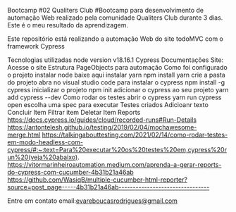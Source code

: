 Bootcamp #02 Qualiters Club
#Bootcamp para desenvolvimento de automação Web realizado pela comunidade Qualiters Club durante 3 dias. Este é o meu resultado da aprendizagem.

Este repositório está realizando a automação Web do site todoMVC com o framework Cypress

Tecnologias utilizadas
node version v18.16.1
Cypress
Documentações
Site: Acesse o site
Estrutura PageObjects para automação
Como foi configurado o projeto
instalar node baixe aqui
instalar yarn
npm install yarn
crie a pasta do projeto
abra no visual studio code para instalar o cypress
npm install -g cypress
inicializar o projeto
npm init
adicionar o cypress ao seu projeto
yarn add cypress --dev
Como rodar os testes
abrir o cypress
yarn run cypress open
escolha uma spec para executar
Testes criados
Adicioanr texto
Concluir Item
Filtrar item
Deletar Item
Reports
https://docs.cypress.io/guides/cloud/recorded-runs#Run-Details https://antontelesh.github.io/testing/2019/02/04/mochawesome-merge.html https://talkingabouttesting.com/2021/02/14/como-rodar-testes-em-modo-headless-com-cypress/#:~:text=Para%20executar%20os%20testes%20em,cypress%20run%20(veja%20abaixo). https://vitormarinheiroautomation.medium.com/aprenda-a-gerar-reports-do-cypress-com-cucumber-4b31b21a46ab https://github.com/WasiqB/multiple-cucumber-html-reporter?source=post_page-----4b31b21a46ab--------------------------------

Entre em contato
email:evareboucasrodrigues@gmail.com

